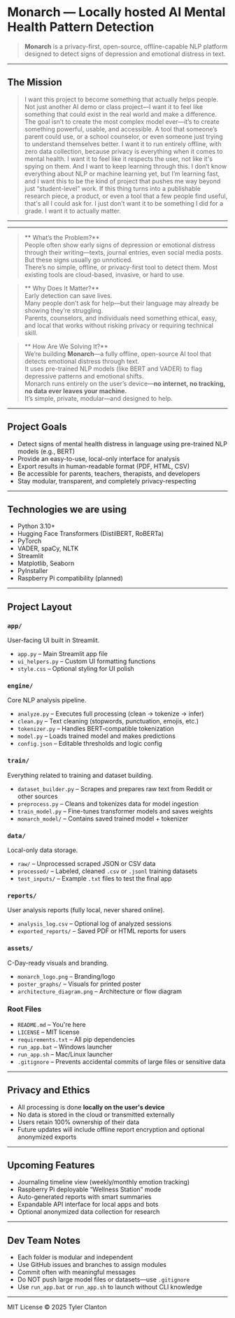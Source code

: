# Monarch — Locally hosted AI Mental Health Pattern Detection

> **Monarch** is a privacy-first, open-source, offline-capable NLP platform designed to detect signs of depression and emotional distress in text.  

---

## The Mission
> I want this project to become something that actually helps people. Not just another AI demo or class project—I want it to feel like something that could exist in the real world and make a difference. The goal isn’t to create the most complex model ever—it’s to create something powerful, usable, and accessible. A tool that someone’s parent could use, or a school counselor, or even someone just trying to understand themselves better. I want it to run entirely offline, with zero data collection, because privacy is everything when it comes to mental health. I want it to feel like it respects the user, not like it's spying on them. And I want to keep learning through this. I don’t know everything about NLP or machine learning yet, but I’m learning fast, and I want this to be the kind of project that pushes me way beyond just “student-level” work. If this thing turns into a publishable research piece, a product, or even a tool that a few people find useful, that's all I could ask for. I just don’t want it to be something I did for a grade. I want it to actually matter.

---

---

> ** What’s the Problem?**  
> People often show early signs of depression or emotional distress through their writing—texts, journal entries, even social media posts.  
> But these signs usually go unnoticed.  
> There’s no simple, offline, or privacy-first tool to detect them. Most existing tools are cloud-based, invasive, or hard to use.

> ** Why Does It Matter?**  
> Early detection can save lives.  
> Many people don’t ask for help—but their language may already be showing they’re struggling.  
> Parents, counselors, and individuals need something ethical, easy, and local that works without risking privacy or requiring technical skill.

> ** How Are We Solving It?**  
> We’re building **Monarch**—a fully offline, open-source AI tool that detects emotional distress through text.  
> It uses pre-trained NLP models (like BERT and VADER) to flag depressive patterns and emotional shifts.  
> Monarch runs entirely on the user’s device—**no internet, no tracking, no data ever leaves your machine.**  
> It’s simple, private, modular—and designed to help.


---

## Project Goals

- Detect signs of mental health distress in language using pre-trained NLP models (e.g., BERT)
- Provide an easy-to-use, local-only interface for analysis
- Export results in human-readable format (PDF, HTML, CSV)
- Be accessible for parents, teachers, therapists, and developers
- Stay modular, transparent, and completely privacy-respecting

---

## Technologies we are using

- Python 3.10+
- Hugging Face Transformers (DistilBERT, RoBERTa)
- PyTorch
- VADER, spaCy, NLTK
- Streamlit
- Matplotlib, Seaborn
- PyInstaller
- Raspberry Pi compatibility (planned)

---

## Project Layout

### `app/`
User-facing UI built in Streamlit.

- `app.py` – Main Streamlit app file
- `ui_helpers.py` – Custom UI formatting functions
- `style.css` – Optional styling for UI polish

### `engine/`
Core NLP analysis pipeline.

- `analyze.py` – Executes full processing (clean → tokenize → infer)
- `clean.py` – Text cleaning (stopwords, punctuation, emojis, etc.)
- `tokenizer.py` – Handles BERT-compatible tokenization
- `model.py` – Loads trained model and makes predictions
- `config.json` – Editable thresholds and logic config

### `train/`
Everything related to training and dataset building.

- `dataset_builder.py` – Scrapes and prepares raw text from Reddit or other sources
- `preprocess.py` – Cleans and tokenizes data for model ingestion
- `train_model.py` – Fine-tunes transformer models and saves weights
- `monarch_model/` – Contains saved trained model + tokenizer

### `data/`
Local-only data storage.

- `raw/` – Unprocessed scraped JSON or CSV data
- `processed/` – Labeled, cleaned `.csv` or `.jsonl` training datasets
- `test_inputs/` – Example `.txt` files to test the final app

### `reports/`
User analysis reports (fully local, never shared online).

- `analysis_log.csv` – Optional log of analyzed sessions
- `exported_reports/` – Saved PDF or HTML reports for users

### `assets/`
C-Day-ready visuals and branding.

- `monarch_logo.png` – Branding/logo
- `poster_graphs/` – Visuals for printed poster
- `architecture_diagram.png` – Architecture or flow diagram

### Root Files

- `README.md` – You're here
- `LICENSE` – MIT license
- `requirements.txt` – All pip dependencies
- `run_app.bat` – Windows launcher
- `run_app.sh` – Mac/Linux launcher
- `.gitignore` – Prevents accidental commits of large files or sensitive data

---

## Privacy and Ethics

- All processing is done **locally on the user's device**
- No data is stored in the cloud or transmitted externally
- Users retain 100% ownership of their data
- Future updates will include offline report encryption and optional anonymized exports

---

## Upcoming Features

- Journaling timeline view (weekly/monthly emotion tracking)
- Raspberry Pi deployable “Wellness Station” mode
- Auto-generated reports with smart summaries
- Expandable API interface for local apps and bots
- Optional anonymized data collection for research

---

## Dev Team Notes

- Each folder is modular and independent
- Use GitHub issues and branches to assign modules
- Commit often with meaningful messages
- Do NOT push large model files or datasets—use `.gitignore`
- Use `run_app.bat` or `run_app.sh` to launch without CLI knowledge

---

MIT License © 2025 Tyler Clanton
